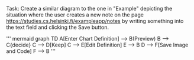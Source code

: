 Task: Create a similar diagram to the one in "Example" depicting the situation where the user creates a new note on the page https://studies.cs.helsinki.fi/exampleapp/notes by writing something into the text field and clicking the Save button.

''' mermaid
graph TD
    A[Enter Chart Definition] --> B(Preview)
    B --> C{decide}
    C --> D[Keep]
    C --> E[Edit Definition]
    E --> B
    D --> F[Save Image and Code]
    F --> B
'''
